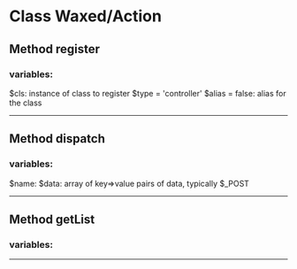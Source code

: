 
# Class Waxed/Action

## Method register

### variables:
$cls: instance of class to register
$type = 'controller'
$alias = false: alias for the class

---


## Method dispatch

### variables:
$name:
$data: array of key=>value pairs of data, typically $_POST

---

## Method getList

### variables:

---
